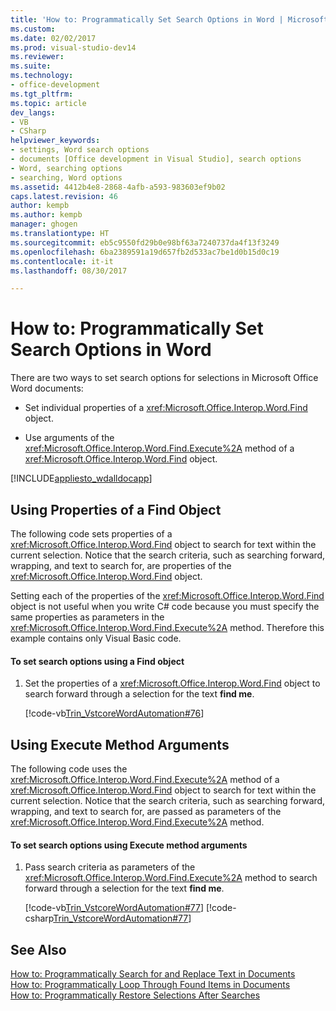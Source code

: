 ```yaml
---
title: 'How to: Programmatically Set Search Options in Word | Microsoft Docs'
ms.custom: 
ms.date: 02/02/2017
ms.prod: visual-studio-dev14
ms.reviewer: 
ms.suite: 
ms.technology:
- office-development
ms.tgt_pltfrm: 
ms.topic: article
dev_langs:
- VB
- CSharp
helpviewer_keywords:
- settings, Word search options
- documents [Office development in Visual Studio], search options
- Word, searching options
- searching, Word options
ms.assetid: 4412b4e8-2868-4afb-a593-983603ef9b02
caps.latest.revision: 46
author: kempb
ms.author: kempb
manager: ghogen
ms.translationtype: HT
ms.sourcegitcommit: eb5c9550fd29b0e98bf63a7240737da4f13f3249
ms.openlocfilehash: 6ba2389591a19d657fb2d533ac7be1d0b15d0c19
ms.contentlocale: it-it
ms.lasthandoff: 08/30/2017

---
```

# <a name="how-to-programmatically-set-search-options-in-word"></a>How to: Programmatically Set Search Options in Word
  There are two ways to set search options for selections in Microsoft Office Word documents:  
  
-   Set individual properties of a <xref:Microsoft.Office.Interop.Word.Find> object.  
  
-   Use arguments of the <xref:Microsoft.Office.Interop.Word.Find.Execute%2A> method of a <xref:Microsoft.Office.Interop.Word.Find> object.  
  
 [!INCLUDE[appliesto_wdalldocapp](../vsto/includes/appliesto-wdalldocapp-md.md)]  
  
## <a name="using-properties-of-a-find-object"></a>Using Properties of a Find Object  
 The following code sets properties of a <xref:Microsoft.Office.Interop.Word.Find> object to search for text within the current selection. Notice that the search criteria, such as searching forward, wrapping, and text to search for, are properties of the <xref:Microsoft.Office.Interop.Word.Find> object.  
  
 Setting each of the properties of the <xref:Microsoft.Office.Interop.Word.Find> object is not useful when you write C# code because you must specify the same properties as parameters in the <xref:Microsoft.Office.Interop.Word.Find.Execute%2A> method. Therefore this example contains only Visual Basic code.  
  
#### <a name="to-set-search-options-using-a-find-object"></a>To set search options using a Find object  
  
1.  Set the properties of a <xref:Microsoft.Office.Interop.Word.Find> object to search forward through a selection for the text **find me**.  
  
     [!code-vb[Trin_VstcoreWordAutomation#76](../vsto/codesnippet/VisualBasic/Trin_VstcoreWordAutomationVB/ThisDocument.vb#76)]  
  
## <a name="using-execute-method-arguments"></a>Using Execute Method Arguments  
 The following code uses the <xref:Microsoft.Office.Interop.Word.Find.Execute%2A> method of a <xref:Microsoft.Office.Interop.Word.Find> object to search for text within the current selection. Notice that the search criteria, such as searching forward, wrapping, and text to search for, are passed as parameters of the <xref:Microsoft.Office.Interop.Word.Find.Execute%2A> method.  
  
#### <a name="to-set-search-options-using-execute-method-arguments"></a>To set search options using Execute method arguments  
  
1.  Pass search criteria as parameters of the <xref:Microsoft.Office.Interop.Word.Find.Execute%2A> method to search forward through a selection for the text **find me**.  
  
     [!code-vb[Trin_VstcoreWordAutomation#77](../vsto/codesnippet/VisualBasic/Trin_VstcoreWordAutomationVB/ThisDocument.vb#77)]  [!code-csharp[Trin_VstcoreWordAutomation#77](../vsto/codesnippet/CSharp/Trin_VstcoreWordAutomationCS/ThisDocument.cs#77)]  
  
## <a name="see-also"></a>See Also  
 [How to: Programmatically Search for and Replace Text  in Documents](../vsto/how-to-programmatically-search-for-and-replace-text-in-documents.md)   
 [How to: Programmatically Loop Through Found Items in Documents](../vsto/how-to-programmatically-loop-through-found-items-in-documents.md)   
 [How to: Programmatically Restore Selections After Searches](../vsto/how-to-programmatically-restore-selections-after-searches.md)  
  
  
